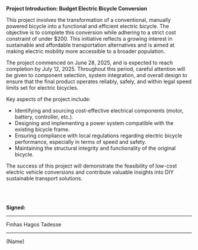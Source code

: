 
**Project Introduction: Budget Electric Bicycle Conversion**

This project involves the transformation of a conventional, manually powered bicycle into a functional and efficient electric bicycle. The objective is to complete this conversion while adhering to a strict cost constraint of under \$200. This initiative reflects a growing interest in sustainable and affordable transportation alternatives and is aimed at making electric mobility more accessible to a broader population.

The project commenced on June 28, 2025, and is expected to reach completion by July 12, 2025. Throughout this period, careful attention will be given to component selection, system integration, and overall design to ensure that the final product operates reliably, safely, and within legal speed limits set for electric bicycles.

Key aspects of the project include:

* Identifying and sourcing cost-effective electrical components (motor, battery, controller, etc.).
* Designing and implementing a power system compatible with the existing bicycle frame.
* Ensuring compliance with local regulations regarding electric bicycle performance, especially in terms of speed and safety.
* Maintaining the structural integrity and functionality of the original bicycle.

The success of this project will demonstrate the feasibility of low-cost electric vehicle conversions and contribute valuable insights into DIY sustainable transport solutions.

<br><br>

**Signed:**

---

Finhas Hagos Tadesse

---

(Name)
